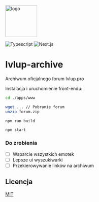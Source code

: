 <img src="https://i.imgur.com/wmg37NX.png" alt="logo" height="100">

![Typescript](https://img.shields.io/badge/TypeScript-007ACC?style=for-the-badge&logo=typescript&logoColor=white)
![Next.js](https://img.shields.io/badge/next.js-000000?style=for-the-badge&logo=nextdotjs&logoColor=white)

# lvlup-archive
Archiwum oficjalnego forum lvlup.pro

Instalacja i uruchomienie front-endu:
```bash
cd ./apps/www

wget ... // Pobranie forum
unzip forum.zip

npm run build

npm start
```

### Do zrobienia
- [ ] Wsparcie wszystkich emotek
- [ ] Lepsze ui wyszukiwarki
- [ ] Przekierowywanie linków na archiwum

## Licencja

[MIT](https://github.com/OreQr/lvlup-archive/blob/main/LICENSE)